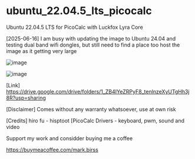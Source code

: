 # ubuntu_22.04.5_lts_picocalc
Ubuntu 22.04.5 LTS for PicoCalc with Luckfox Lyra Core

[2025-06-16]
I am busy with updating the image to Ubuntu 24.04 and testing dual band wifi dongles, but still need to find a place too host the image as it getting very large

![image](https://github.com/user-attachments/assets/1a168f7c-b409-4720-a152-86af7984ccdd)


![image](https://github.com/user-attachments/assets/b561f5e8-7eb1-4f00-ba3c-ced6eff87fc0)

[Link]
https://drive.google.com/drive/folders/1_ZB4IYeZRPyF8_tenlnzeXyUTgHh3j8R?usp=sharing

[Disclaimer]
Comes without any warranty whatsoever, use at own risk

[Credits]
hiro fu - hisptoot [PicoCalc Drivers - keyboard, pwm, sound and video

Support my work and considder buying me a coffee

https://buymeacoffee.com/mark.birss
